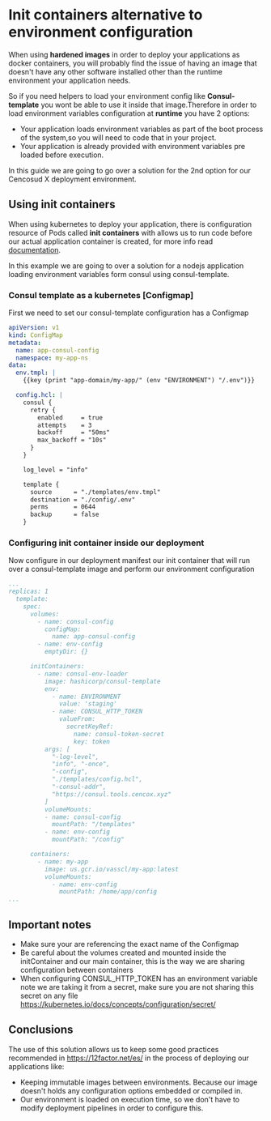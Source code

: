 # Init containers alternative to environment configuration

When using **hardened images** in order to deploy your applications as docker containers, you will probably find the issue of having an image that doesn't have any other software installed other than the runtime environment your application needs.

So if you need helpers to load your environment config like **Consul-template** you wont be able to use it inside that image.Therefore in order to load environment variables configuration at **runtime** you have 2 options:

- Your application loads environment variables as part of the boot process of the system,so you will need to code that in your project.
- Your application is already provided with environment variables pre loaded before execution.

In this guide we are going to go over a solution for the 2nd option for our Cencosud X deployment environment.

## Using init containers

When using kubernetes to deploy your application, there is configuration resource of Pods called **init containers** with allows us to run code before our actual application container is created, for more info read [documentation](https://kubernetes.io/docs/concepts/workloads/pods/init-containers/).

In this example we are going to over a solution for a nodejs application loading environment variables form consul using consul-template.

### Consul template as a kubernetes [Configmap]

First we need to set our consul-template configuration has a Configmap

```yaml
apiVersion: v1
kind: ConfigMap
metadata:
  name: app-consul-config
  namespace: my-app-ns
data:
  env.tmpl: |
    {{key (print "app-domain/my-app/" (env "ENVIRONMENT") "/.env")}}

  config.hcl: |
    consul {
      retry {
        enabled     = true
        attempts    = 3
        backoff     = "50ms"
        max_backoff = "10s"
      }
    }

    log_level = "info"

    template {
      source      = "./templates/env.tmpl"
      destination = "./config/.env"
      perms       = 0644
      backup      = false
    }
```

### Configuring init container inside our deployment

Now configure in our deployment manifest our init container that will run over a consul-template image and perform our environment configuration

```yaml
...
replicas: 1
  template:
    spec:
      volumes:
        - name: consul-config
          configMap:
            name: app-consul-config
        - name: env-config
          emptyDir: {}

      initContainers:
        - name: consul-env-loader
          image: hashicorp/consul-template
          env:
            - name: ENVIRONMENT
              value: 'staging'
            - name: CONSUL_HTTP_TOKEN
              valueFrom:
                secretKeyRef:
                  name: consul-token-secret
                  key: token
          args: [
            "-log-level",
            "info", "-once",
            "-config",
            "./templates/config.hcl",
            "-consul-addr",
            "https://consul.tools.cencox.xyz"
          ]
          volumeMounts:
          - name: consul-config
            mountPath: "/templates"
          - name: env-config
            mountPath: "/config"

      containers:
        - name: my-app
          image: us.gcr.io/vasscl/my-app:latest
          volumeMounts:
            - name: env-config
              mountPath: /home/app/config
...
```

## Important notes

- Make sure your are referencing the exact name of the Configmap
- Be careful about the volumes created and mounted inside the initContainer and our main container, this is the way we are sharing configuration between containers
- When configuring CONSUL_HTTP_TOKEN has an environment variable note we are taking it from a secret, make sure you are not sharing this secret on any file https://kubernetes.io/docs/concepts/configuration/secret/


## Conclusions

The use of this solution allows us to keep some good practices recommended in https://12factor.net/es/ in the process of deploying our applications like:

- Keeping immutable images between environments. Because our image doesn't holds any configuration options embedded or compiled in.
- Our environment is loaded on execution time, so we don't have to modify deployment pipelines in order to configure this.
